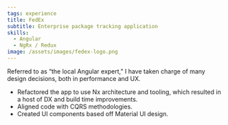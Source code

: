 ```yaml
---
tags: experience
title: FedEx
subtitle: Enterprise package tracking application
skills:
  - Angular
  - NgRx / Redux
image: /assets/images/fedex-logo.png
---
```


Referred to as “the local Angular expert,” I have taken charge of many design decisions, both in performance and UX.

- Refactored the app to use Nx architecture and tooling, which resulted in a host of DX and build time improvements.
- Aligned code with CQRS methodologies.
- Created UI components based off Material UI design.

